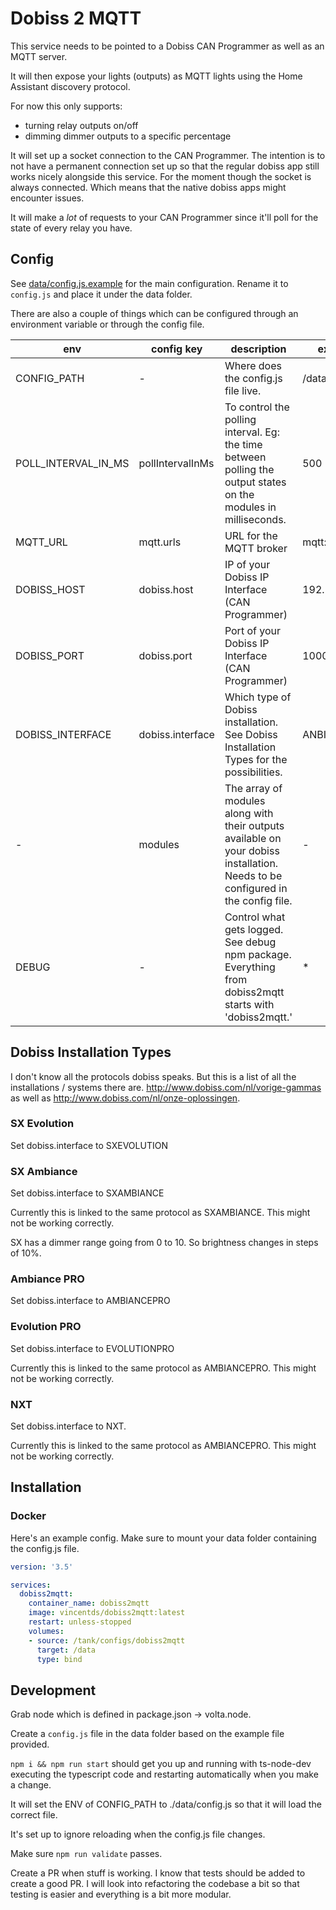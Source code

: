 # Dobiss 2 MQTT

This service needs to be pointed to a Dobiss CAN Programmer as well as an MQTT
server.

It will then expose your lights (outputs) as MQTT lights using the Home Assistant
discovery protocol.

For now this only supports:

* turning relay outputs on/off
* dimming dimmer outputs to a specific percentage

It will set up a socket connection to the CAN Programmer. The intention is to
not have a permanent connection set up so that the regular dobiss app still
works nicely alongside this service. For the moment though the socket is always
connected. Which means that the native dobiss apps might encounter issues.

It will make a *lot* of requests to your CAN Programmer since it'll poll for
the state of every relay you have.

## Config

See [data/config.js.example](data/config.js.example) for the main configuration. Rename it
to `config.js` and place it under the data folder.

There are also a couple of things which can be configured through an environment variable or through the config file.

| env                 | config key       | description                                                                                                                     | example         |
|---------------------|------------------|---------------------------------------------------------------------------------------------------------------------------------|-----------------|
| CONFIG_PATH         | -                | Where does the config.js file live.                                                                                             | /data/config.js |
| POLL_INTERVAL_IN_MS | pollIntervalInMs | To control the polling interval. Eg: the time between polling the output states on the modules in milliseconds.                 | 500             |
| MQTT_URL            | mqtt.urls        | URL for the MQTT broker                                                                                                         | mqtt://host     |
| DOBISS_HOST         | dobiss.host      | IP of your Dobiss IP Interface (CAN Programmer)                                                                                 | 192.168.0.2     |
| DOBISS_PORT         | dobiss.port      | Port of your Dobiss IP Interface (CAN Programmer)                                                                               | 10001           |
| DOBISS_INTERFACE    | dobiss.interface | Which type of Dobiss installation. See Dobiss Installation Types for the possibilities.                                         | ANBIANCEPRO     |
| -                   | modules          | The array of modules along with their outputs available on your dobiss installation. Needs to be configured in the config file. | -               |
| DEBUG               | -                | Control what gets logged. See debug npm package. Everything from dobiss2mqtt starts with 'dobiss2mqtt.'                         | *               |

## Dobiss Installation Types

I don't know all the protocols dobiss speaks. But this is a list of all the installations / systems there are. 
http://www.dobiss.com/nl/vorige-gammas as well as http://www.dobiss.com/nl/onze-oplossingen.

### SX Evolution
Set dobiss.interface to SXEVOLUTION

### SX Ambiance
Set dobiss.interface to SXAMBIANCE

Currently this is linked to the same protocol as SXAMBIANCE. This might not be working correctly.

SX has a dimmer range going from 0 to 10. So brightness changes in steps of 10%.

### Ambiance PRO
Set dobiss.interface to AMBIANCEPRO

### Evolution PRO
Set dobiss.interface to EVOLUTIONPRO

Currently this is linked to the same protocol as AMBIANCEPRO. This might not be working correctly.

### NXT
Set dobiss.interface to NXT.

Currently this is linked to the same protocol as AMBIANCEPRO. This might not be working correctly.

## Installation

### Docker

Here's an example config. Make sure to mount your data folder containing the
config.js file.

``` yaml
version: '3.5'

services:
  dobiss2mqtt:
    container_name: dobiss2mqtt
    image: vincentds/dobiss2mqtt:latest
    restart: unless-stopped
    volumes:
    - source: /tank/configs/dobiss2mqtt
      target: /data
      type: bind
```

## Development

Grab node which is defined in package.json -> volta.node.

Create a `config.js` file in the data folder based on the example file provided.

`npm i && npm run start` should get you up and running with ts-node-dev
executing the typescript code and restarting automatically when you make a change.

It will set the ENV of CONFIG_PATH to ./data/config.js so that it will load the
correct file.

It's set up to ignore reloading when the config.js file changes.

Make sure `npm run validate` passes.

Create a PR when stuff is working. I know that tests should be added to create a
good PR. I will look into refactoring the codebase a bit so that testing is
easier and everything is a bit more modular.

